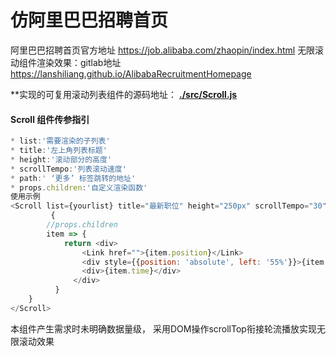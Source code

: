 # 仿阿里巴巴招聘首页

阿里巴巴招聘首页官方地址 https://job.alibaba.com/zhaopin/index.html
无限滚动组件渲染效果：gitlab地址 https://lanshiliang.github.io/AlibabaRecruitmentHomepage

**实现的可复用滚动列表组件的源码地址：  **[./src/Scroll.js](https://github.com/LanShiLiang/AlibabaRecruitmentHomepage/blob/master/src/Scroll.js)**  

#### Scroll 组件传参指引

~~~js
* list:'需要渲染的子列表'
* title:'左上角列表标题'
* height:'滚动部分的高度'
* scrollTempo:'列表滚动速度'
* path:' ‘更多’ 标签跳转的地址'
* props.children:'自定义渲染函数'
使用示例
<Scroll list={yourlist} title="最新职位" height="250px" scrollTempo="30" path=''>
         {
    	//props.children
		item => {
            return <div>
                <Link href="">{item.position}</Link>
                <div style={{position: 'absolute', left: '55%'}}>{item.city}</div>
                <div>{item.time}</div>
              </div>
          }
	}
</Scroll>
~~~

本组件产生需求时未明确数据量级， 采用DOM操作scrollTop衔接轮流播放实现无限滚动效果



